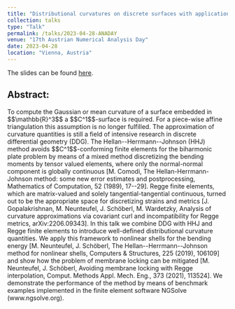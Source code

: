 ```yaml
---
title: "Distributional curvatures on discrete surfaces with application to shells"
collection: talks
type: "Talk"
permalink: /talks/2023-04-28-ANADAY
venue: "17th Austrian Numerical Analysis Day"
date: 2023-04-28
location: "Vienna, Austria"
---
```


The slides can be found [here](http://michaelneunteufel.github.io/files/talks/anaday17_presentation.pdf).

<h2>Abstract:</h2>
To compute the Gaussian or mean curvature of a surface embedded in $$\mathbb{R}^3$$ a $$C^1$$-surface is required. For a piece-wise affine triangulation this assumption is no longer fulfilled. The approximation of curvature quantities is still a field of intensive research in discrete differential geometry (DDG). The Hellan--Herrmann--Johnson (HHJ) method avoids $$C^1$$-conforming finite elements for the biharmonic plate problem by means of a mixed method discretizing the bending moments by tensor valued elements, where only the normal-normal component is globally continuous [M. Comodi, The Hellan-Herrmann-Johnson method: some new error estimates and postprocessing, Mathematics of Computation, 52 (1989), 17--29]. Regge finite elements, which are matrix-valued and solely tangential-tangential continuous, turned out to be the appropriate space for discretizing strains and metrics [J. Gopalakrishnan, M. Neunteufel, J. Sch&ouml;berl, M. Wardetzky, Analysis of curvature approximations via covariant curl and incompatibility for Regge metrics, arXiv:2206.09343]. In this talk we combine DDG with HHJ and Regge finite elements to introduce well-defined distributional curvature quantities. We apply this framework to nonlinear shells for the bending energy [M. Neunteufel, J. Sch&ouml;berl, The Hellan--Herrmann--Johnson method for nonlinear shells, Computers &amp; Structures, 225 (2019), 106109] and show how the problem of membrane locking can be mitigated [M. Neunteufel, J. Sch&ouml;berl, Avoiding membrane locking with Regge interpolation, Comput. Methods Appl. Mech. Eng., 373 (2021), 113524]. We demonstrate the performance of the method by means of benchmark examples implemented in the finite element software NGSolve (www.ngsolve.org).